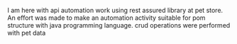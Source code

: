  I am here with api automation work using rest assured library at pet store.
 An effort was made to make an automation activity suitable for pom structure with java programming language.
 crud operations were performed with pet data
